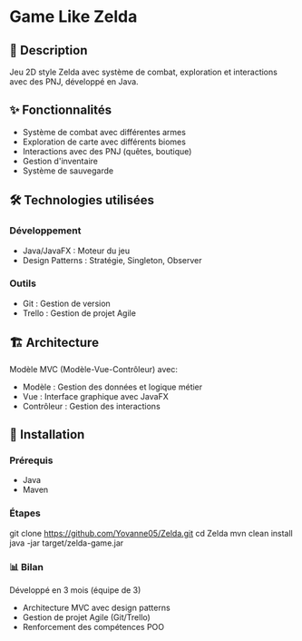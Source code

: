 # Game Like Zelda

## 📝 Description

Jeu 2D style Zelda avec système de combat, exploration et interactions avec des PNJ, développé en Java.

## ✨ Fonctionnalités

- Système de combat avec différentes armes
- Exploration de carte avec différents biomes
- Interactions avec des PNJ (quêtes, boutique)
- Gestion d'inventaire
- Système de sauvegarde

## 🛠️ Technologies utilisées

### Développement
- Java/JavaFX : Moteur du jeu
- Design Patterns : Stratégie, Singleton, Observer

### Outils
- Git : Gestion de version
- Trello : Gestion de projet Agile

## 🏗️ Architecture

Modèle MVC (Modèle-Vue-Contrôleur) avec:
- Modèle : Gestion des données et logique métier
- Vue : Interface graphique avec JavaFX
- Contrôleur : Gestion des interactions

## 🚀 Installation

### Prérequis
- Java
- Maven

### Étapes

git clone https://github.com/Yovanne05/Zelda.git
cd Zelda
mvn clean install
java -jar target/zelda-game.jar

### 📊 Bilan

Développé en 3 mois (équipe de 3)
- Architecture MVC avec design patterns
- Gestion de projet Agile (Git/Trello)
- Renforcement des compétences POO
